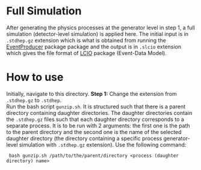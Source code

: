 Full Simulation
================
After generating the physics processes at the generator level in step 1, a full simulation (detector-level simulation) is applied here. The initial input is in ```.stdhep.gz``` extension which is what is obtained from running the [EventProducer](https://github.com/HEP-FCC/EventProducer#eventproducer) package package and the output is in ```.slcio``` extension which gives the file format of [LCIO](https://github.com/iLCSoft/LCIO) package (Event-Data Model). 

How to use
================
Initially, navigate to this directory. 
__Step 1:__ Change the extension from ```.stdhep.gz``` to ```.stdhep```.  
Run the bash script ```gunzip.sh```. It is structured such that there is a parent directory containing daughter directories. The daughter directories contain the ```.stdhep.gz``` files such that each daughter directory corresponds to a separate process. It is to be run with 2 arguments: the first one is the path to the parent directory and the second one is the name of the selected daughter directory (the directory containing a specific process generator-level simulation with ```.stdhep.gz``` extension). Use the following command:
```
 bash gunzip.sh /path/to/the/parent/directory <process (daughter directory) name>
```
